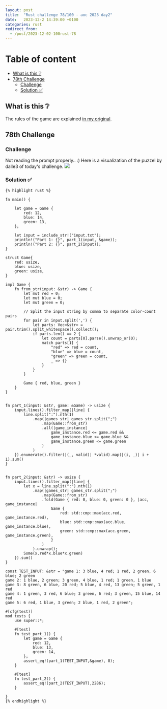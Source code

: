 ```yaml
---
layout: post
title:  "Rust challenge 78/100 - aoc 2023 day2"
date:   2023-12-2 14:39:00 +0100
categories: rust
redirect_from:
  - /post/2023-12-02-100rust-78
---
```



#  Table of content
<!-- MarkdownTOC autolink="true" -->

- [What is this :grey_question:](#what-is-this-grey_question)
- [78th Challenge](#78th-challenge)
    - [Challenge](#challenge)
    - [Solution :white_check_mark:](#solution-white_check_mark)

<!-- /MarkdownTOC -->

## What is this :grey_question: 

The rules of the game are explained [in my original](https://maebli.github.io/rust/2021/10/18/100rust.html). 

## 78th Challenge
### Challenge

Not reading the prompt properly.. :) Here is a visualization of the puzzel by dalle3 of today's challenge. 
![](/assets/img/aoc2023d2.png)

### Solution :white_check_mark:



    {% highlight rust %}

    fn main() {

        let game = Game {
            red: 12,
            blue: 14,
            green: 13,
        };

        let input = include_str!("input.txt");
        println!("Part 1: {}", part_1(input, &game));
        println!("Part 2: {}", part_2(input));
    }

    struct Game{
        red: usize,
        blue: usize,
        green: usize,
    }

    impl Game {
        fn from_str(input: &str) -> Game {
            let mut red = 0;
            let mut blue = 0;
            let mut green = 0;

            // Split the input string by comma to separate color-count pairs
            for pair in input.split(',') {
                let parts: Vec<&str> = pair.trim().split_whitespace().collect();
                if parts.len() == 2 {
                    let count = parts[0].parse().unwrap_or(0);
                    match parts[1] {
                        "red" => red = count,
                        "blue" => blue = count,
                        "green" => green = count,
                        _ => {}
                    }
                }
            }

            Game { red, blue, green }
        }
    }


    fn part_1(input: &str, game: &Game) -> usize {
        input.lines().filter_map(|line| {
            line.split(":").nth(1)
                .map(|games_str| games_str.split(";")
                    .map(Game::from_str)
                    .all(|game_instance| 
                        game_instance.red <= game.red && 
                        game_instance.blue <= game.blue && 
                        game_instance.green <= game.green
                    )
                )
        }).enumerate().filter(|(_, valid)| *valid).map(|(i, _)| i + 1).sum()
    }


    fn part_2(input: &str) -> usize {
        input.lines().filter_map(|line| {
            let x = line.split(":").nth(1)
                .map(|games_str| games_str.split(";")
                    .map(Game::from_str)
                    .fold(Game { red: 0, blue: 0, green: 0 }, |acc, game_instance| 
                        Game {
                            red: std::cmp::max(acc.red, game_instance.red),
                            blue: std::cmp::max(acc.blue, game_instance.blue),
                            green: std::cmp::max(acc.green, game_instance.green),
                        }
                    )
                ).unwrap();
            Some(x.red*x.blue*x.green)
        }).sum()
    }

    const TEST_INPUT: &str = "game 1: 3 blue, 4 red; 1 red, 2 green, 6 blue; 2 green
    game 2: 1 blue, 2 green; 3 green, 4 blue, 1 red; 1 green, 1 blue
    game 3: 8 green, 6 blue, 20 red; 5 blue, 4 red, 13 green; 5 green, 1 red
    game 4: 1 green, 3 red, 6 blue; 3 green, 6 red; 3 green, 15 blue, 14 red
    game 5: 6 red, 1 blue, 3 green; 2 blue, 1 red, 2 green";

    #[cfg(test)]
    mod tests {
        use super::*;

        #[test]
        fn test_part_1() {
            let game = Game {
                red: 12,
                blue: 13,
                green: 14,
            };
            assert_eq!(part_1(TEST_INPUT,&game), 8);
        }

        #[test]
        fn test_part_2() {
            assert_eq!(part_2(TEST_INPUT),2286);
        }

    }
    {% endhighlight %}

